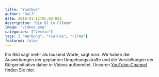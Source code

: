 ```yaml
---
title: "Youtbue"
author: "Ralf"
date: 2018-01-12T05:00:00Z
description: "Die BI in Filmen"
image: "videos.png"
categories: ["Verein"]
tags: [ "Werbung", "YouTube", "Filme"]
featured: false
---
```

Ein Bild sagt mehr als tausend Worte, sagt man. Wir haben die Auswirkungen der geplanten Umgehungsstraße und die Vorstellungen der Bürgerinitiative daher in Videos aufbereitet. Unseren [YouTube-Channel finden Sie hier](https://www.youtube.com/channel/UCWXX6PBnXC4HnDHy7OV0qkQ).